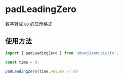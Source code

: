 # padLeadingZero

数字转成 `00` 的显示格式

## 使用方法

```ts
import { padLeadingZero } from '@kanjianmusic/fn';

const time = 9;

padLeadingZero(time.value) // 09
```
